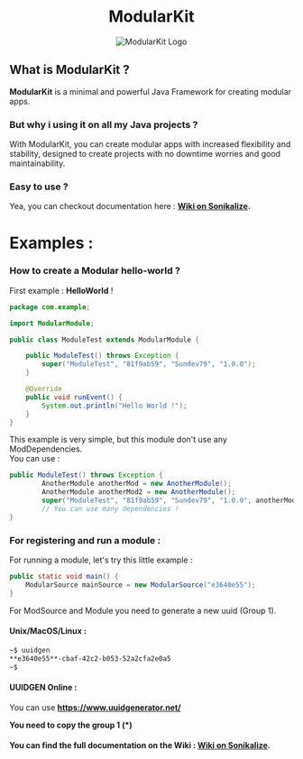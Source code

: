 <center><h1>ModularKit</h1></center>

<center><img alt="ModularKit Logo" src="https://repo.sunproject.xyz/SunProject.xyz/ModularKit/raw/branch/main/pub/www/src/assets/ModularKit-Logo.png" /></center>

## What is ModularKit ?
**ModularKit** is a minimal and powerful Java Framework for creating modular apps.    

### But why i using it on all my Java projects ?
With ModularKit, you can create modular apps with increased flexibility and stability, designed to create projects with no downtime worries and good maintainability.

### Easy to use ?
Yea, you can checkout documentation here : **[Wiki on Sonikalize](https://repo.sunproject.xyz/SunProject.xyz/ModularKit/wiki).**


# Examples :    

### How to create a Modular hello-world ?    

First example : **HelloWorld** !

```java
package com.example;

import ModularModule;

public class ModuleTest extends ModularModule {

    public ModuleTest() throws Exception {
        super("ModuleTest", "81f9ab59", "Sundev79", "1.0.0");
    }

    @Override
    public void runEvent() {
        System.out.println("Hello World !");
    }
}
```
This example is very simple, but this module don't use any ModDependencies.    
You can use :
```java
public ModuleTest() throws Exception {
        AnotherModule anotherMod = new AnotherModule();
        AnotherModule anotherMod2 = new AnotherModule();
        super("ModuleTest", "81f9ab59", "Sundev79", "1.0.0", anotherMod, anotherMod2);
        // You can use many dependencies !
}
```

### For registering and run a module : 
For running a module, let's try this little example :
```java
public static void main() {
    ModularSource mainSource = new ModularSource("e3640e55");
}
```
For ModSource and Module you need to generate a new uuid (Group 1).   
#### Unix/MacOS/Linux :
```bash
~$ uuidgen
**e3640e55**-cbaf-42c2-b053-52a2cfa2e0a5
~$
```
#### UUIDGEN Online : 
You can use **https://www.uuidgenerator.net/**

**You need to copy the group 1 (*)**    


#### You can find the full documentation on the Wiki : **[Wiki on Sonikalize](https://repo.sunproject.xyz/SunProject.xyz/ModularKit/wiki).**  
